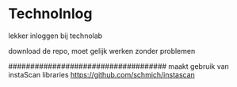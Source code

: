 # TechnoInlog
lekker inloggen bij technolab

download de repo, moet gelijk werken zonder problemen

####################################
maakt gebruik van instaScan libraries
https://github.com/schmich/instascan
